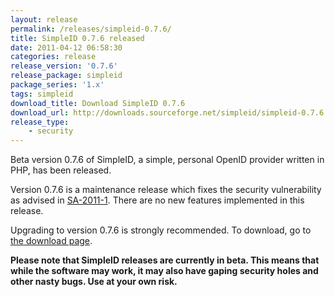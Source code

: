 ```yaml
---
layout: release
permalink: /releases/simpleid-0.7.6/
title: SimpleID 0.7.6 released
date: 2011-04-12 06:58:30
categories: release
release_version: '0.7.6'
release_package: simpleid
package_series: '1.x'
tags: simpleid
download_title: Download SimpleID 0.7.6
download_url: http://downloads.sourceforge.net/simpleid/simpleid-0.7.6.tar.gz
release_type: 
    - security
---
```


Beta version 0.7.6 of SimpleID, a simple, personal OpenID provider written in PHP, has been released.

Version 0.7.6 is a maintenance release which fixes the security vulnerability as advised in [SA-2011-1](/advisories/sa-2011-1). There are no new features implemented in this release.

Upgrading to version 0.7.6 is strongly recommended.  To download, go to [the download page](/download).

**Please note that SimpleID releases are currently in beta. This means that while the software may work, it may also have gaping security holes and other nasty bugs. Use at your own risk.**